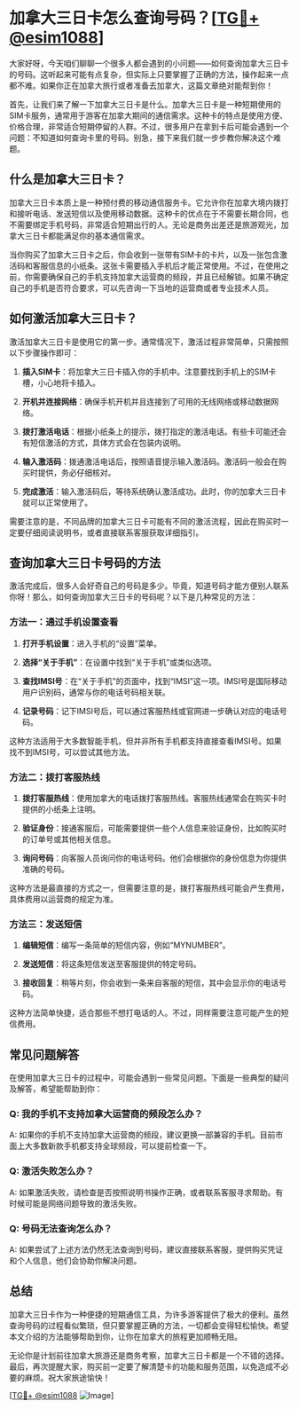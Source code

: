 # 加拿大三日卡怎么查询号码？[[TG💪+ @esim1088](https://t.me/s/esim1088)]

大家好呀，今天咱们聊聊一个很多人都会遇到的小问题——如何查询加拿大三日卡的号码。这听起来可能有点复杂，但实际上只要掌握了正确的方法，操作起来一点都不难。如果你正在加拿大旅行或者准备去加拿大，这篇文章绝对能帮到你！

首先，让我们来了解一下加拿大三日卡是什么。加拿大三日卡是一种短期使用的SIM卡服务，通常用于游客在加拿大期间的通信需求。这种卡的特点是使用方便、价格合理，非常适合短期停留的人群。不过，很多用户在拿到卡后可能会遇到一个问题：不知道如何查询卡里的号码。别急，接下来我们就一步步教你解决这个难题。

## 什么是加拿大三日卡？

加拿大三日卡本质上是一种预付费的移动通信服务卡。它允许你在加拿大境内拨打和接听电话、发送短信以及使用移动数据。这种卡的优点在于不需要长期合同，也不需要绑定手机号码，非常适合短期出行的人。无论是商务出差还是旅游观光，加拿大三日卡都能满足你的基本通信需求。

当你购买了加拿大三日卡之后，你会收到一张带有SIM卡的卡片，以及一张包含激活码和客服信息的小纸条。这张卡需要插入手机后才能正常使用。不过，在使用之前，你需要确保自己的手机支持加拿大运营商的频段，并且已经解锁。如果不确定自己的手机是否符合要求，可以先咨询一下当地的运营商或者专业技术人员。

## 如何激活加拿大三日卡？

激活加拿大三日卡是使用它的第一步。通常情况下，激活过程非常简单，只需按照以下步骤操作即可：

1. **插入SIM卡**：将加拿大三日卡插入你的手机中。注意要找到手机上的SIM卡槽，小心地将卡插入。
   
2. **开机并连接网络**：确保手机开机并且连接到了可用的无线网络或移动数据网络。

3. **拨打激活电话**：根据小纸条上的提示，拨打指定的激活电话。有些卡可能还会有短信激活的方式，具体方式会在包装内说明。

4. **输入激活码**：拨通激活电话后，按照语音提示输入激活码。激活码一般会在购买时提供，务必仔细核对。

5. **完成激活**：输入激活码后，等待系统确认激活成功。此时，你的加拿大三日卡就可以正常使用了。

需要注意的是，不同品牌的加拿大三日卡可能有不同的激活流程，因此在购买时一定要仔细阅读说明书，或者直接联系客服获取详细指引。

## 查询加拿大三日卡号码的方法

激活完成后，很多人会好奇自己的号码是多少。毕竟，知道号码才能方便别人联系你呀！那么，如何查询加拿大三日卡的号码呢？以下是几种常见的方法：

### 方法一：通过手机设置查看

1. **打开手机设置**：进入手机的“设置”菜单。
   
2. **选择“关于手机”**：在设置中找到“关于手机”或类似选项。
   
3. **查找IMSI号**：在“关于手机”的页面中，找到“IMSI”这一项。IMSI号是国际移动用户识别码，通常与你的电话号码相关联。

4. **记录号码**：记下IMSI号后，可以通过客服热线或官网进一步确认对应的电话号码。

这种方法适用于大多数智能手机，但并非所有手机都支持直接查看IMSI号。如果找不到IMSI号，可以尝试其他方法。

### 方法二：拨打客服热线

1. **拨打客服热线**：使用加拿大的电话拨打客服热线。客服热线通常会在购买卡时提供的小纸条上注明。

2. **验证身份**：接通客服后，可能需要提供一些个人信息来验证身份，比如购买时的订单号或其他相关信息。

3. **询问号码**：向客服人员询问你的电话号码。他们会根据你的身份信息为你提供准确的号码。

这种方法是最直接的方式之一，但需要注意的是，拨打客服热线可能会产生费用，具体费用以运营商的规定为准。

### 方法三：发送短信

1. **编辑短信**：编写一条简单的短信内容，例如“MYNUMBER”。

2. **发送短信**：将这条短信发送至客服提供的特定号码。

3. **接收回复**：稍等片刻，你会收到一条来自客服的短信，其中会显示你的电话号码。

这种方法简单快捷，适合那些不想打电话的人。不过，同样需要注意可能产生的短信费用。

## 常见问题解答

在使用加拿大三日卡的过程中，可能会遇到一些常见问题。下面是一些典型的疑问及解答，希望能帮助到你：

### Q: 我的手机不支持加拿大运营商的频段怎么办？

A: 如果你的手机不支持加拿大运营商的频段，建议更换一部兼容的手机。目前市面上大多数新款手机都支持全球频段，可以提前检查一下。

### Q: 激活失败怎么办？

A: 如果激活失败，请检查是否按照说明书操作正确，或者联系客服寻求帮助。有时候可能是网络问题导致的激活失败。

### Q: 号码无法查询怎么办？

A: 如果尝试了上述方法仍然无法查询到号码，建议直接联系客服，提供购买凭证和个人信息，他们会协助你解决问题。

## 总结

加拿大三日卡作为一种便捷的短期通信工具，为许多游客提供了极大的便利。虽然查询号码的过程看似繁琐，但只要掌握正确的方法，一切都会变得轻松愉快。希望本文介绍的方法能够帮助到你，让你在加拿大的旅程更加顺畅无阻。

无论你是计划前往加拿大旅游还是商务考察，加拿大三日卡都是一个不错的选择。最后，再次提醒大家，购买前一定要了解清楚卡的功能和服务范围，以免造成不必要的麻烦。祝大家旅途愉快！

[[TG💪+ @esim1088](https://t.me/s/esim1088) ![Image](https://i.postimg.cc/4NQfJmqS/Snipaste-2025-05-13-00-14-12.png)]
